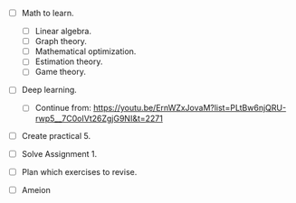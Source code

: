 - [ ] Math to learn.
	- [ ] Linear algebra.
	- [ ] Graph theory.
	- [ ] Mathematical optimization.
	- [ ] Estimation theory.
	- [ ] Game theory.

- [ ] Deep learning.
	- [ ] Continue from: https://youtu.be/ErnWZxJovaM?list=PLtBw6njQRU-rwp5__7C0oIVt26ZgjG9NI&t=2271

- [ ] Create practical 5.
- [ ] Solve Assignment 1.
- [ ] Plan which exercises to revise.


- [ ] Ameion